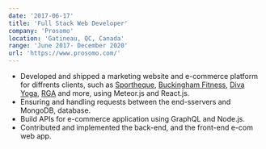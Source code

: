 ```yaml
---
date: '2017-06-17'
title: 'Full Stack Web Developer'
company: 'Prosomo'
location: 'Gatineau, QC, Canada'
range: 'June 2017- December 2020'
url: 'https://www.prosomo.com/'
---
```


- Developed and shipped a marketing website and e-commerce platform for diffrents clients, such as [Sportheque](https://sportheque.com/), [Buckingham Fitness](https://buckinghamfitness.ca/), [Diva Yoga](https://diva-yoga.com/), [RGA](https://rga.ca/projet-propulsion) and more, using Meteor.js and React.js.
- Ensuring and handling requests between the end-sservers and MongoDB, database.
- Build APIs for e-commerce application using GraphQL and Node.js.
- Contributed and implemented the back-end, and the front-end e-com web app.
